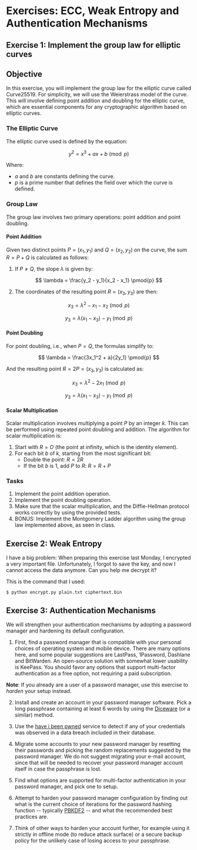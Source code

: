 # Exercises: ECC, Weak Entropy and Authentication Mechanisms

## Exercise 1: Implement the group law for elliptic curves

## Objective

In this exercise, you will implement the group law for the elliptic curve called Curve25519. For simplicity, we will use the Weierstrass model of the curve.
This will involve defining point addition and doubling for the elliptic curve, which are essential components for any cryptographic algorithm based on elliptic curves.

### The Elliptic Curve
The elliptic curve used is defined by the equation:

$$ y^2 = x^3 + ax + b \pmod{p} $$

Where:
- $a$ and $b$ are constants defining the curve.
- $p$ is a prime number that defines the field over which the curve is defined.

### Group Law

The group law involves two primary operations: point addition and point doubling.

#### Point Addition
Given two distinct points $P = (x_1, y_1)$ and $Q = (x_2, y_2)$ on the curve, the sum $R = P + Q$ is calculated as follows:

1. If $P \neq Q$, the slope $\lambda$ is given by:

$$ \lambda = \frac{y_2 - y_1}{x_2 - x_1} \pmod{p} $$

2. The coordinates of the resulting point $R = (x_3, y_3)$ are then:

$$ x_3 = \lambda^2 - x_1 - x_2 \pmod{p} $$

$$ y_3 = \lambda(x_1 - x_3) - y_1 \pmod{p} $$

#### Point Doubling
For point doubling, i.e., when $P = Q$, the formulas simplify to:

$$ \lambda = \frac{3x_1^2 + a}{2y_1} \pmod{p} $$

And the resulting point $R = 2P = (x_3, y_3)$ is calculated as:

$$ x_3 = \lambda^2 - 2x_1 \pmod{p} $$

$$ y_3 = \lambda(x_1 - x_3) - y_1 \pmod{p} $$

#### Scalar Multiplication
Scalar multiplication involves multiplying a point $P$ by an integer $k$. This can be performed using repeated point doubling and addition. The algorithm for scalar multiplication is:

1. Start with $R = O$ (the point at infinity, which is the identity element).
2. For each bit $b$ of $k$, starting from the most significant bit:
   - Double the point: $R = 2R$
   - If the bit $b$ is 1, add $P$ to $R$: $R = R + P$

### Tasks
1. Implement the point addition operation.
2. Implement the point doubling operation.
3. Make sure that the scalar multiplication, and the Diffie-Hellman protocol works correctly by using the provided tests.
4. BONUS: Implement the Montgomery Ladder algorithm using the group law implemented above, as seen in class.

## Exercise 2: Weak Entropy

I have a big problem: When preparing this exercise last Monday, I encrypted a
very important file.  Unfortunately, I forgot to save the key, and now I cannot
access the data anymore.  Can you help me decrypt it?

This is the command that I used:
```
$ python encrypt.py plain.txt ciphertext.bin
```

## Exercise 3: Authentication Mechanisms

We will strengthen your authentication mechanisms by adopting a password manager and hardening its default configuration.

1. First, find a password manager that is compatible with your personal choices of operating system and mobile device. There are many options here, and some popular suggestions are LastPass, 1Password, Dashlane and BitWarden. An open-source solution with somewhat lower usability is KeePass. You should favor any options that support multi-factor authentication as a free option, not requiring a paid subscription.

**Note**: If you already are a user of a password manager, use this exercise to _harden_ your setup instead.

2. Install and create an account in your password manager software. Pick a long passphrase containing at least 6 words by using the [Diceware](https://diceware.dmuth.org/) (or a similar) method.

3. Use the [have i been pwned](https://haveibeenpwned.com/) service to detect if any of your credentials was observed in a data breach included in their database.

4. Migrate some accounts to your new password manager by resetting their passwords and picking the random replacements suggested by the password manager. We do not suggest migrating your e-mail account, since that will be needed to recover your password manager account itself in case the passphrase is lost.

5. Find what options are supported for multi-factor authentication in your password manager, and pick one to setup.

6. Attempt to harden your password manager configuration by finding out what is the current choice of iterations for the password hashing function -- typically [PBKDF2](https://en.wikipedia.org/wiki/PBKDF2) -- and what the recommended best practices are.

7. Think of other ways to harden your account further, for example using it strictly in offline mode (to reduce attack surface) or a secure backup policy for the unlikely case of losing access to your passphrase.
